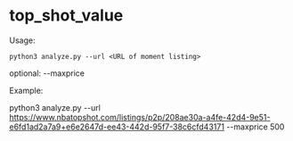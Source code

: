 # top_shot_value

Usage: 



`python3 analyze.py --url <URL of moment listing>`

optional: --maxprice <max price you are willing to spend>



Example:



python3 analyze.py --url https://www.nbatopshot.com/listings/p2p/208ae30a-a4fe-42d4-9e51-e6fd1ad2a7a9+e6e2647d-ee43-442d-95f7-38c6cfd43171 --maxprice 500
